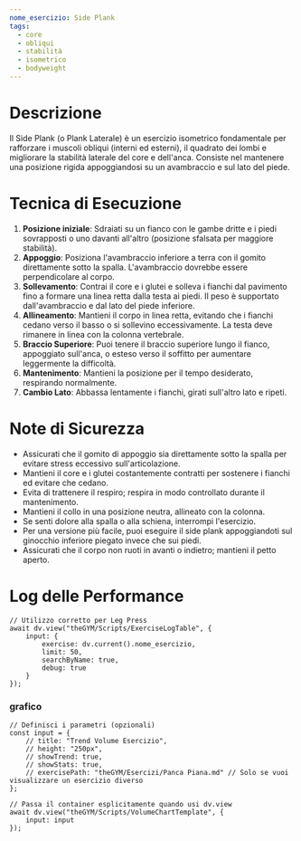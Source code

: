 ```yaml
---
nome_esercizio: Side Plank
tags:
  - core
  - obliqui
  - stabilità
  - isometrico
  - bodyweight
---
```


# Descrizione

Il Side Plank (o Plank Laterale) è un esercizio isometrico fondamentale per rafforzare i muscoli obliqui (interni ed esterni), il quadrato dei lombi e migliorare la stabilità laterale del core e dell'anca. Consiste nel mantenere una posizione rigida appoggiandosi su un avambraccio e sul lato del piede.

# Tecnica di Esecuzione

1.  **Posizione iniziale**: Sdraiati su un fianco con le gambe dritte e i piedi sovrapposti o uno davanti all'altro (posizione sfalsata per maggiore stabilità).
2.  **Appoggio**: Posiziona l'avambraccio inferiore a terra con il gomito direttamente sotto la spalla. L'avambraccio dovrebbe essere perpendicolare al corpo.
3.  **Sollevamento**: Contrai il core e i glutei e solleva i fianchi dal pavimento fino a formare una linea retta dalla testa ai piedi. Il peso è supportato dall'avambraccio e dal lato del piede inferiore.
4.  **Allineamento**: Mantieni il corpo in linea retta, evitando che i fianchi cedano verso il basso o si sollevino eccessivamente. La testa deve rimanere in linea con la colonna vertebrale.
5.  **Braccio Superiore**: Puoi tenere il braccio superiore lungo il fianco, appoggiato sull'anca, o esteso verso il soffitto per aumentare leggermente la difficoltà.
6.  **Mantenimento**: Mantieni la posizione per il tempo desiderato, respirando normalmente.
7.  **Cambio Lato**: Abbassa lentamente i fianchi, girati sull'altro lato e ripeti.

# Note di Sicurezza

- Assicurati che il gomito di appoggio sia direttamente sotto la spalla per evitare stress eccessivo sull'articolazione.
- Mantieni il core e i glutei costantemente contratti per sostenere i fianchi ed evitare che cedano.
- Evita di trattenere il respiro; respira in modo controllato durante il mantenimento.
- Mantieni il collo in una posizione neutra, allineato con la colonna.
- Se senti dolore alla spalla o alla schiena, interrompi l'esercizio.
- Per una versione più facile, puoi eseguire il side plank appoggiandoti sul ginocchio inferiore piegato invece che sui piedi.
- Assicurati che il corpo non ruoti in avanti o indietro; mantieni il petto aperto.

# Log delle Performance

```dataviewjs
// Utilizzo corretto per Leg Press
await dv.view("theGYM/Scripts/ExerciseLogTable", {
    input: {
        exercise: dv.current().nome_esercizio,
        limit: 50,
        searchByName: true,
        debug: true
    }
});
```

### grafico

```dataviewjs
// Definisci i parametri (opzionali)
const input = {
    // title: "Trend Volume Esercizio",
    // height: "250px",
    // showTrend: true,
    // showStats: true,
    // exercisePath: "theGYM/Esercizi/Panca Piana.md" // Solo se vuoi visualizzare un esercizio diverso
};

// Passa il container esplicitamente quando usi dv.view
await dv.view("theGYM/Scripts/VolumeChartTemplate", {
    input: input
});
```
